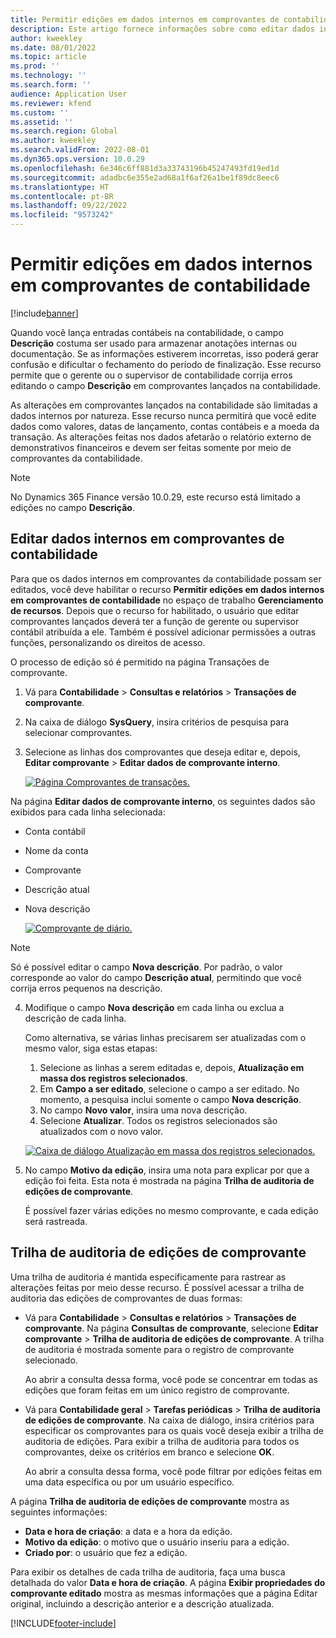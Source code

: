 ```yaml
---
title: Permitir edições em dados internos em comprovantes de contabilidade
description: Este artigo fornece informações sobre como editar dados internos em comprovantes da contabilidade.
author: kweekley
ms.date: 08/01/2022
ms.topic: article
ms.prod: ''
ms.technology: ''
ms.search.form: ''
audience: Application User
ms.reviewer: kfend
ms.custom: ''
ms.assetid: ''
ms.search.region: Global
ms.author: kweekley
ms.search.validFrom: 2022-08-01
ms.dyn365.ops.version: 10.0.29
ms.openlocfilehash: 6e346c6ff881d3a33743196b45247493fd19ed1d
ms.sourcegitcommit: adadbc6e355e2ad68a1f6af26a1be1f89dc8eec6
ms.translationtype: HT
ms.contentlocale: pt-BR
ms.lasthandoff: 09/22/2022
ms.locfileid: "9573242"
---
```

# <a name="allow-edits-to-internal-data-on-general-ledger-vouchers"></a>Permitir edições em dados internos em comprovantes de contabilidade

[!include[banner](../includes/banner.md)]


Quando você lança entradas contábeis na contabilidade, o campo **Descrição** costuma ser usado para armazenar anotações internas ou documentação. Se as informações estiverem incorretas, isso poderá gerar confusão e dificultar o fechamento do período de finalização. Esse recurso permite que o gerente ou o supervisor de contabilidade corrija erros editando o campo **Descrição** em comprovantes lançados na contabilidade.

As alterações em comprovantes lançados na contabilidade são limitadas a dados internos por natureza. Esse recurso nunca permitirá que você edite dados como valores, datas de lançamento, contas contábeis e a moeda da transação. As alterações feitas nos dados afetarão o relatório externo de demonstrativos financeiros e devem ser feitas somente por meio de comprovantes da contabilidade.

> [!NOTE]
> No Dynamics 365 Finance versão 10.0.29, este recurso está limitado a edições no campo **Descrição**.

## <a name="edit-internal-data-on-general-ledger-vouchers"></a>Editar dados internos em comprovantes de contabilidade

Para que os dados internos em comprovantes da contabilidade possam ser editados, você deve habilitar o recurso **Permitir edições em dados internos em comprovantes de contabilidade** no espaço de trabalho **Gerenciamento de recursos**.
Depois que o recurso for habilitado, o usuário que editar comprovantes lançados deverá ter a função de gerente ou supervisor contábil atribuída a ele. Também é possível adicionar permissões a outras funções, personalizando os direitos de acesso.

O processo de edição só é permitido na página Transações de comprovante.

1. Vá para **Contabilidade** > **Consultas e relatórios** > **Transações de comprovante**.
2. Na caixa de diálogo **SysQuery**, insira critérios de pesquisa para selecionar comprovantes.
3. Selecione as linhas dos comprovantes que deseja editar e, depois, **Editar comprovante** > **Editar dados de comprovante interno**.

    [![Página Comprovantes de transações.](./media/voucher-transactions-page.png)](./media/voucher-transactions-page.png)
    
Na página **Editar dados de comprovante interno**, os seguintes dados são exibidos para cada linha selecionada:
  
  - Conta contábil
  - Nome da conta
  - Comprovante
  - Descrição atual
  - Nova descrição

    [![Comprovante de diário.](./media/edit-internal-voucher-data.png)](./media/edit-internal-voucher-data.png)
    
> [!NOTE]
> Só é possível editar o campo **Nova descrição**. Por padrão, o valor corresponde ao valor do campo **Descrição atual**, permitindo que você corrija erros pequenos na descrição.

4. Modifique o campo **Nova descrição** em cada linha ou exclua a descrição de cada linha.

   Como alternativa, se várias linhas precisarem ser atualizadas com o mesmo valor, siga estas etapas:

      1. Selecione as linhas a serem editadas e, depois, **Atualização em massa dos registros selecionados**.
      2. Em **Campo a ser editado**, selecione o campo a ser editado. No momento, a pesquisa inclui somente o campo **Nova descrição**.
      3. No campo **Novo valor**, insira uma nova descrição.
      4. Selecione **Atualizar**. Todos os registros selecionados são atualizados com o novo valor.

      [![Caixa de diálogo Atualização em massa dos registros selecionados.](./media/bulk-update-selected-records.png)](./media/bulk-update-selected-records.png)
    
5. No campo **Motivo da edição**, insira uma nota para explicar por que a edição foi feita. Esta nota é mostrada na página **Trilha de auditoria de edições de comprovante**.

   É possível fazer várias edições no mesmo comprovante, e cada edição será rastreada.

## <a name="audit-trail-of-voucher-edits"></a>Trilha de auditoria de edições de comprovante

Uma trilha de auditoria é mantida especificamente para rastrear as alterações feitas por meio desse recurso. É possível acessar a trilha de auditoria das edições de comprovantes de duas formas:

  - Vá para **Contabilidade** > **Consultas e relatórios** > **Transações de comprovante**. Na página **Consultas de comprovante**, selecione **Editar comprovante** > **Trilha de auditoria de edições de comprovante**. A trilha de auditoria é mostrada somente para o registro de comprovante selecionado. 
   
    Ao abrir a consulta dessa forma, você pode se concentrar em todas as edições que foram feitas em um único registro de comprovante.
  
  - Vá para **Contabilidade geral** > **Tarefas periódicas** > **Trilha de auditoria de edições de comprovante**. Na caixa de diálogo, insira critérios para especificar os comprovantes para os quais você deseja exibir a trilha de auditoria de edições. Para exibir a trilha de auditoria para todos os comprovantes, deixe os critérios em branco e selecione **OK**. 
    
    Ao abrir a consulta dessa forma, você pode filtrar por edições feitas em uma data específica ou por um usuário específico.

A página **Trilha de auditoria de edições de comprovante** mostra as seguintes informações:

- **Data e hora de criação**: a data e a hora da edição.
- **Motivo da edição**: o motivo que o usuário inseriu para a edição.
- **Criado por**: o usuário que fez a edição.

Para exibir os detalhes de cada trilha de auditoria, faça uma busca detalhada do valor **Data e hora de criação**. A página **Exibir propriedades do comprovante editado** mostra as mesmas informações que a página Editar original, incluindo a descrição anterior e a descrição atualizada.


[!INCLUDE[footer-include](../../includes/footer-banner.md)]
